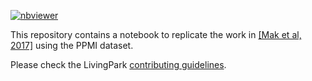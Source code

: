[![nbviewer](https://img.shields.io/badge/view%20on-nbviewer-brightgreen.svg)](https://nbviewer.org/github/LivingPark-MRI/mak-etal/blob/main/mak-etal-2017.ipynb)

This repository contains a notebook to replicate the work in [[Mak et al, 2017]](https://www.sciencedirect.com/science/article/pii/S0197458017300830) using the PPMI dataset.

Please check the LivingPark [contributing guidelines](https://github.com/LivingPark-MRI/documentation).